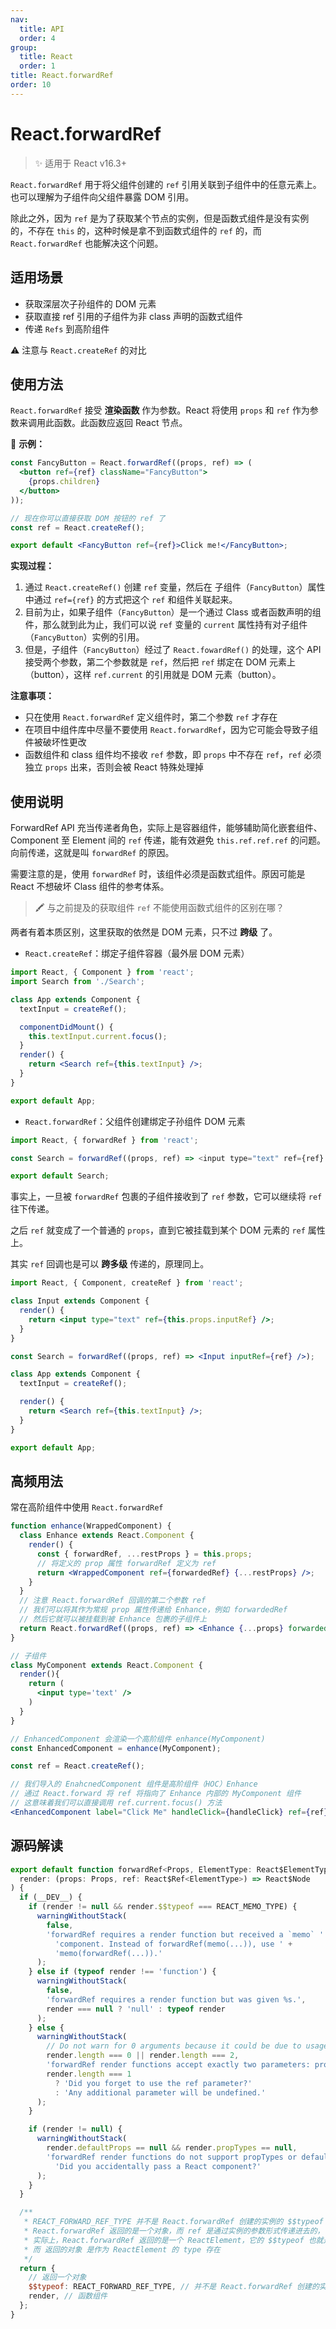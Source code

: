 ```yaml
---
nav:
  title: API
  order: 4
group:
  title: React
  order: 1
title: React.forwardRef
order: 10
---
```


# React.forwardRef

> ✨ 适用于 React v16.3+

`React.forwardRef` 用于将父组件创建的 `ref` 引用关联到子组件中的任意元素上。也可以理解为子组件向父组件暴露 DOM 引用。

除此之外，因为 `ref` 是为了获取某个节点的实例，但是函数式组件是没有实例的，不存在 `this` 的，这种时候是拿不到函数式组件的 `ref` 的，而 `React.forwardRef` 也能解决这个问题。

## 适用场景

- 获取深层次子孙组件的 DOM 元素
- 获取直接 ref 引用的子组件为非 class 声明的函数式组件
- 传递 `Refs` 到高阶组件

⚠️ 注意与 `React.createRef` 的对比

## 使用方法

`React.forwardRef` 接受 **渲染函数** 作为参数。React 将使用 `props` 和 `ref` 作为参数来调用此函数。此函数应返回 React 节点。

🌰 **示例：**

```jsx | pure
const FancyButton = React.forwardRef((props, ref) => (
  <button ref={ref} className="FancyButton">
    {props.children}
  </button>
));

// 现在你可以直接获取 DOM 按钮的 ref 了
const ref = React.createRef();

export default <FancyButton ref={ref}>Click me!</FancyButton>;
```

**实现过程：**

1. 通过 `React.createRef()` 创建 `ref` 变量，然后在 子组件（`FancyButton`）属性中通过 `ref={ref}` 的方式把这个 `ref` 和组件关联起来。
2. 目前为止，如果子组件（`FancyButton`）是一个通过 Class 或者函数声明的组件，那么就到此为止，我们可以说 `ref` 变量的 `current` 属性持有对子组件（`FancyButton`）实例的引用。
3. 但是，子组件（`FancyButton`）经过了 `React.fowardRef()` 的处理，这个 API 接受两个参数，第二个参数就是 `ref`，然后把 `ref` 绑定在 DOM 元素上（button），这样 `ref.current` 的引用就是 DOM 元素（button）。

**注意事项：**

- 只在使用 `React.forwardRef` 定义组件时，第二个参数 `ref` 才存在
- 在项目中组件库中尽量不要使用 `React.forwardRef`，因为它可能会导致子组件被破坏性更改
- 函数组件和 class 组件均不接收 `ref` 参数，即 `props` 中不存在 `ref`，`ref` 必须独立 `props` 出来，否则会被 React 特殊处理掉

## 使用说明

ForwardRef API 充当传递者角色，实际上是容器组件，能够辅助简化嵌套组件、Component 至 Element 间的 `ref` 传递，能有效避免 `this.ref.ref.ref` 的问题。向前传递，这就是叫 `forwardRef` 的原因。

需要注意的是，使用 `forwardRef` 时，该组件必须是函数式组件。原因可能是 React 不想破坏 Class 组件的参考体系。

> 🖍 与之前提及的获取组件 `ref` 不能使用函数式组件的区别在哪？

两者有着本质区别，这里获取的依然是 DOM 元素，只不过 **跨级** 了。

- `React.createRef`：绑定子组件容器（最外层 DOM 元素）

```jsx | pure
import React, { Component } from 'react';
import Search from './Search';

class App extends Component {
  textInput = createRef();

  componentDidMount() {
    this.textInput.current.focus();
  }
  render() {
    return <Search ref={this.textInput} />;
  }
}

export default App;
```

- `React.forwardRef`：父组件创建绑定子孙组件 DOM 元素

```js
import React, { forwardRef } from 'react';

const Search = forwardRef((props, ref) => <input type="text" ref={ref} />);

export default Search;
```

事实上，一旦被 `forwardRef` 包裹的子组件接收到了 `ref` 参数，它可以继续将 `ref` 往下传递。

之后 `ref` 就变成了一个普通的 `props`，直到它被挂载到某个 DOM 元素的 `ref` 属性上。

其实 `ref` 回调也是可以 **跨多级** 传递的，原理同上。

```jsx | pure
import React, { Component, createRef } from 'react';

class Input extends Component {
  render() {
    return <input type="text" ref={this.props.inputRef} />;
  }
}

const Search = forwardRef((props, ref) => <Input inputRef={ref} />);

class App extends Component {
  textInput = createRef();

  render() {
    return <Search ref={this.textInput} />;
  }
}

export default App;
```

## 高频用法

常在高阶组件中使用 `React.forwardRef`

```jsx | pure
function enhance(WrappedComponent) {
  class Enhance extends React.Component {
    render() {
      const { forwardRef, ...restProps } = this.props;
      // 将定义的 prop 属性 forwardRef 定义为 ref
      return <WrappedComponent ref={forwardedRef} {...restProps} />;
    }
  }
  // 注意 React.forwardRef 回调的第二个参数 ref
  // 我们可以将其作为常规 prop 属性传递给 Enhance，例如 forwardedRef
  // 然后它就可以被挂载到被 Enhance 包裹的子组件上
  return React.forwardRef((props, ref) => <Enhance {...props} forwardedRef={ref} />);
}

// 子组件
class MyComponent extends React.Component {
  render(){
    return (
      <input type='text' />
    )
  }
}

// EnhancedComponent 会渲染一个高阶组件 enhance(MyComponent)
const EnhancedComponent = enhance(MyComponent);

const ref = React.createRef();

// 我们导入的 EnahcnedComponent 组件是高阶组件（HOC）Enhance
// 通过 React.forward 将 ref 将指向了 Enhance 内部的 MyComponent 组件
// 这意味着我们可以直接调用 ref.current.focus() 方法
<EnhancedComponent label="Click Me" handleClick={handleClick} ref={ref} />;
```

## 源码解读

```js
export default function forwardRef<Props, ElementType: React$ElementType>(
  render: (props: Props, ref: React$Ref<ElementType>) => React$Node
) {
  if (__DEV__) {
    if (render != null && render.$$typeof === REACT_MEMO_TYPE) {
      warningWithoutStack(
        false,
        'forwardRef requires a render function but received a `memo` ' +
          'component. Instead of forwardRef(memo(...)), use ' +
          'memo(forwardRef(...)).'
      );
    } else if (typeof render !== 'function') {
      warningWithoutStack(
        false,
        'forwardRef requires a render function but was given %s.',
        render === null ? 'null' : typeof render
      );
    } else {
      warningWithoutStack(
        // Do not warn for 0 arguments because it could be due to usage of the 'arguments' object
        render.length === 0 || render.length === 2,
        'forwardRef render functions accept exactly two parameters: props and ref. %s',
        render.length === 1
          ? 'Did you forget to use the ref parameter?'
          : 'Any additional parameter will be undefined.'
      );
    }

    if (render != null) {
      warningWithoutStack(
        render.defaultProps == null && render.propTypes == null,
        'forwardRef render functions do not support propTypes or defaultProps. ' +
          'Did you accidentally pass a React component?'
      );
    }
  }

  /**
   * REACT_FORWARD_REF_TYPE 并不是 React.forwardRef 创建的实例的 $$typeof
   * React.forwardRef 返回的是一个对象，而 ref 是通过实例的参数形式传递进去的，
   * 实际上，React.forwardRef 返回的是一个 ReactElement，它的 $$typeof 也就是 REACT_ELEMENT_TYPE
   * 而 返回的对象 是作为 ReactElement 的 type 存在
   */
  return {
    // 返回一个对象
    $$typeof: REACT_FORWARD_REF_TYPE, // 并不是 React.forwardRef 创建的实例的 $$typeof
    render, // 函数组件
  };
}
```
